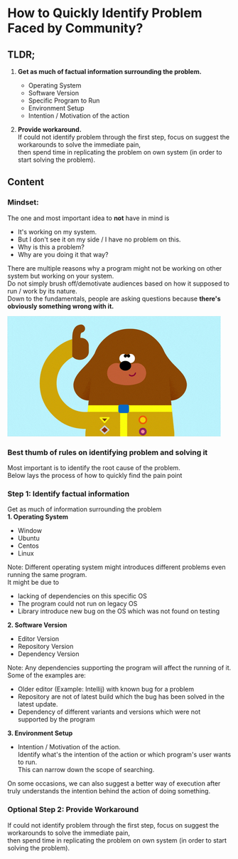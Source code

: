 # How to Quickly Identify Problem Faced by Community? 

## TLDR;
1. **Get as much of factual information surrounding the problem.** 
    - Operating System
    - Software Version
    - Specific Program to Run
    - Environment Setup
    - Intention / Motivation of the action
    
2. **Provide workaround.**  
If could not identify problem through the first step, focus on suggest the workarounds to solve the immediate pain,  
   then spend time in replicating the problem on own system (in order to start solving the problem).


## Content

### Mindset:

The one and most important idea to **not** have in mind is  
- It's working on my system.
- But I don't see it on my side / I have no problem on this. 
- Why is this a problem? 
- Why are you doing it that way? 

There are multiple reasons why a program might not be working on other system but working on your system.  
Do not simply brush off/demotivate audiences based on how it supposed to run / work by its nature.  
Down to the fundamentals, people are asking questions because **there's obviously something wrong with it.** 

![Think](metadata/think.gif)

### Best thumb of rules on identifying problem and solving it

Most important is to identify the root cause of the problem.  
Below lays the process of how to quickly find the pain point


### Step 1: Identify factual information

Get as much of information surrounding the problem  
**1. Operating System**
  - Window
  - Ubuntu
  - Centos
  - Linux
   
Note: Different operating system might introduces different problems even running the same program.  
It might be due to
- lacking of dependencies on this specific OS 
- The program could not run on legacy OS
- Library introduce new bug on the OS which was not found on testing

**2. Software Version**
   - Editor Version
   - Repository Version
   - Dependency Version 
   
Note: Any dependencies supporting the program will affect the running of it. 
Some of the examples are:
- Older editor (Example: Intellij) with known bug for a problem
- Repository are not of latest build which the bug has been solved in the latest update.
- Dependency of different variants and versions which were not supported by the program 

**3. Environment Setup**
- Intention / Motivation of the action.  
Identify what's the intention of the action or which program's user wants to run.  
This can narrow down the scope of searching.  
  
On some occasions, we can also suggest a better way of execution after truly understands the intention behind the action of doing something.

### Optional Step 2: Provide Workaround
If could not identify problem through the first step, focus on suggest the workarounds to solve the immediate pain,  
   then spend time in replicating the problem on own system (in order to start solving the problem).
